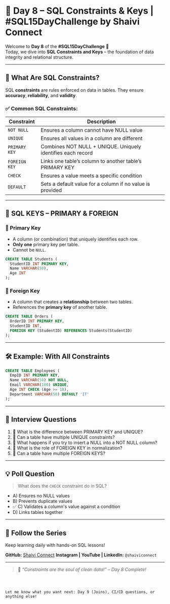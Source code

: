 
# 📘 Day 8 – SQL Constraints & Keys | #SQL15DayChallenge by Shaivi Connect

Welcome to **Day 8** of the **#SQL15DayChallenge** 🚀  
Today, we dive into **SQL Constraints and Keys** – the foundation of data integrity and relational structure.

---

## 🔐 What Are SQL Constraints?

SQL **constraints** are rules enforced on data in tables. They ensure **accuracy**, **reliability**, and **validity**.

### ✅ Common SQL Constraints:

| Constraint | Description |
|-----------|-------------|
| `NOT NULL` | Ensures a column cannot have NULL value |
| `UNIQUE` | Ensures all values in a column are different |
| `PRIMARY KEY` | Combines NOT NULL + UNIQUE. Uniquely identifies each record |
| `FOREIGN KEY` | Links one table’s column to another table’s PRIMARY KEY |
| `CHECK` | Ensures a value meets a specific condition |
| `DEFAULT` | Sets a default value for a column if no value is provided |

---

## 🔑 SQL KEYS – PRIMARY & FOREIGN

### 🔹 Primary Key

- A column (or combination) that uniquely identifies each row.
- **Only one** primary key per table.
- Cannot be `NULL`.

```sql
CREATE TABLE Students (
  StudentID INT PRIMARY KEY,
  Name VARCHAR(50),
  Age INT
);
````

### 🔹 Foreign Key

* A column that creates a **relationship** between two tables.
* References the **primary key** of another table.

```sql
CREATE TABLE Orders (
  OrderID INT PRIMARY KEY,
  StudentID INT,
  FOREIGN KEY (StudentID) REFERENCES Students(StudentID)
);
```

---

## 🛠 Example: With All Constraints

```sql
CREATE TABLE Employees (
  EmpID INT PRIMARY KEY,
  Name VARCHAR(50) NOT NULL,
  Email VARCHAR(100) UNIQUE,
  Age INT CHECK (Age >= 18),
  Department VARCHAR(50) DEFAULT 'IT'
);
```

---

## 🎯 Interview Questions

1. 🔹 What is the difference between PRIMARY KEY and UNIQUE?
2. 🔹 Can a table have multiple UNIQUE constraints?
3. 🔹 What happens if you try to insert a NULL into a NOT NULL column?
4. 🔹 What is the role of FOREIGN KEY in normalization?
5. 🔹 Can a table have multiple FOREIGN KEYS?

---

## 💡 Poll Question

> What does the `CHECK` constraint do in SQL?

* A) Ensures no NULL values
* B) Prevents duplicate values
* ✅ C) Validates a column's value against a condition
* D) Links tables together

---

## 🔗 Follow the Series

Keep learning daily with hands-on SQL lessons!

**GitHub:** [Shaivi Connect](https://shaiphali123.github.io/sql-15-day-challenge/)
**Instagram | YouTube | LinkedIn:** `@shaiviconnect`

---

> 🚀 *“Constraints are the soul of clean data!” – Day 8 Complete!*

```



Let me know what you want next: Day 9 (Joins), CI/CD questions, or anything else!
```
